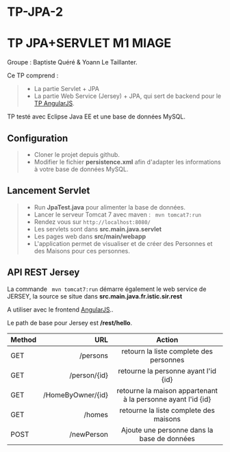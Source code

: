 # TP-JPA-2

TP JPA+SERVLET M1 MIAGE 
===================

Groupe : Baptiste Quéré & Yoann Le Taillanter.

Ce TP comprend : 
> - La partie Servlet + JPA
> - La partie Web Service (Jersey) + JPA, qui sert de backend pour le [TP AngularJS](https://github.com/yletaillanter/TP-JPA-2).

TP testé avec Eclipse Java EE et une base de données MySQL.

**Configuration**
-------------------------

> - Cloner le projet depuis github.
> - Modifier le fichier **persistence.xml** afin d'adapter les informations à votre base de données MySQL.


**Lancement Servlet** 
-------------------------

> - Run **JpaTest.java** pour alimenter la base de données.
> - Lancer le serveur Tomcat 7 avec maven : ``` mvn tomcat7:run```
> - Rendez vous sur ```http://localhost:8080/ ```
> - Les servlets sont dans **src.main.java.servlet**
> - Les pages web dans **src/main/webapp**
> - L'application permet de visualiser et de créer des Personnes et des Maisons pour ces personnes. 


**API REST Jersey** 
-----------

La commande ``` mvn tomcat7:run``` démarre également le web service de JERSEY, la source se situe dans **src.main.java.fr.istic.sir.rest**

A utiliser avec le frontend [AngularJS](https://github.com/yletaillanter/TP-JPA-2)..

Le path de base pour Jersey est **/rest/hello**.

| Method     | URL | Action   |
| :------- | ----: | :---: |
| GET    | /persons  |  retourn la liste complete des personnes   |
| GET     | /person/{id}   |  retourne la personne ayant l'id {id}  |
| GET     | /HomeByOwner/{id}   |  retourne la maison appartenant à la personne ayant l'id {id}  |
| GET    | /homes  |  retourne la liste complete des maisons   |
| POST    | /newPerson  |  Ajoute une personne dans la base de données |
